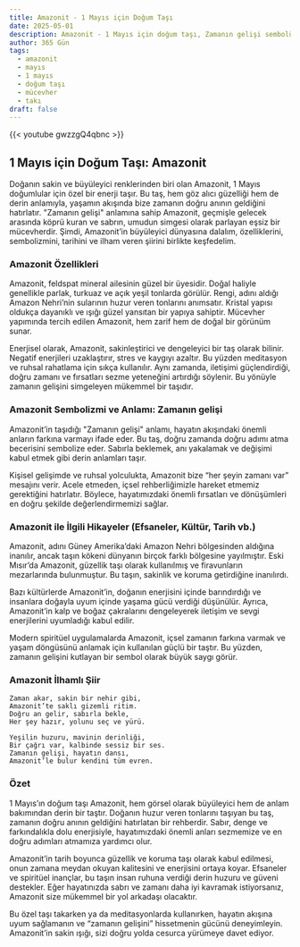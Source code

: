 ```yaml
---
title: Amazonit - 1 Mayıs için Doğum Taşı
date: 2025-05-01
description: Amazonit - 1 Mayıs için doğum taşı, Zamanın gelişi sembolü. Bu özel taşın derin anlamını öğrenin.
author: 365 Gün
tags:
  - amazonit
  - mayıs
  - 1 mayıs
  - doğum taşı
  - mücevher
  - takı
draft: false
---
```


{{< youtube gwzzgQ4qbnc >}}

## 1 Mayıs için Doğum Taşı: Amazonit

Doğanın sakin ve büyüleyici renklerinden biri olan Amazonit, 1 Mayıs doğumlular için özel bir enerji taşır. Bu taş, hem göz alıcı güzelliği hem de derin anlamıyla, yaşamın akışında bize zamanın doğru anının geldiğini hatırlatır. "Zamanın gelişi" anlamına sahip Amazonit, geçmişle gelecek arasında köprü kuran ve sabrın, umudun simgesi olarak parlayan eşsiz bir mücevherdir. Şimdi, Amazonit’in büyüleyici dünyasına dalalım, özelliklerini, sembolizmini, tarihini ve ilham veren şiirini birlikte keşfedelim.

### Amazonit Özellikleri

Amazonit, feldspat mineral ailesinin güzel bir üyesidir. Doğal haliyle genellikle parlak, turkuaz ve açık yeşil tonlarda görülür. Rengi, adını aldığı Amazon Nehri’nin sularının huzur veren tonlarını anımsatır. Kristal yapısı oldukça dayanıklı ve ışığı güzel yansıtan bir yapıya sahiptir. Mücevher yapımında tercih edilen Amazonit, hem zarif hem de doğal bir görünüm sunar.

Enerjisel olarak, Amazonit, sakinleştirici ve dengeleyici bir taş olarak bilinir. Negatif enerjileri uzaklaştırır, stres ve kaygıyı azaltır. Bu yüzden meditasyon ve ruhsal rahatlama için sıkça kullanılır. Aynı zamanda, iletişimi güçlendirdiği, doğru zamanı ve fırsatları sezme yeteneğini artırdığı söylenir. Bu yönüyle zamanın gelişini simgeleyen mükemmel bir taşıdır.

### Amazonit Sembolizmi ve Anlamı: Zamanın gelişi

Amazonit’in taşıdığı "Zamanın gelişi" anlamı, hayatın akışındaki önemli anların farkına varmayı ifade eder. Bu taş, doğru zamanda doğru adımı atma becerisini sembolize eder. Sabırla beklemek, anı yakalamak ve değişimi kabul etmek gibi derin anlamları taşır.

Kişisel gelişimde ve ruhsal yolculukta, Amazonit bize “her şeyin zamanı var” mesajını verir. Acele etmeden, içsel rehberliğimizle hareket etmemiz gerektiğini hatırlatır. Böylece, hayatımızdaki önemli fırsatları ve dönüşümleri en doğru şekilde değerlendirmemizi sağlar.

### Amazonit ile İlgili Hikayeler (Efsaneler, Kültür, Tarih vb.)

Amazonit, adını Güney Amerika’daki Amazon Nehri bölgesinden aldığına inanılır, ancak taşın kökeni dünyanın birçok farklı bölgesine yayılmıştır. Eski Mısır’da Amazonit, güzellik taşı olarak kullanılmış ve firavunların mezarlarında bulunmuştur. Bu taşın, sakinlik ve koruma getirdiğine inanılırdı.

Bazı kültürlerde Amazonit’in, doğanın enerjisini içinde barındırdığı ve insanlara doğayla uyum içinde yaşama gücü verdiği düşünülür. Ayrıca, Amazonit’in kalp ve boğaz çakralarını dengeleyerek iletişim ve sevgi enerjilerini uyumladığı kabul edilir.

Modern spiritüel uygulamalarda Amazonit, içsel zamanın farkına varmak ve yaşam döngüsünü anlamak için kullanılan güçlü bir taştır. Bu yüzden, zamanın gelişini kutlayan bir sembol olarak büyük saygı görür.

### Amazonit İlhamlı Şiir

```
Zaman akar, sakin bir nehir gibi,
Amazonit’te saklı gizemli ritim.
Doğru an gelir, sabırla bekle,
Her şey hazır, yolunu seç ve yürü.

Yeşilin huzuru, mavinin derinliği,
Bir çağrı var, kalbinde sessiz bir ses.
Zamanın gelişi, hayatın dansı,
Amazonit’le bulur kendini tüm evren.
```

### Özet

1 Mayıs’ın doğum taşı Amazonit, hem görsel olarak büyüleyici hem de anlam bakımından derin bir taştır. Doğanın huzur veren tonlarını taşıyan bu taş, zamanın doğru anının geldiğini hatırlatan bir rehberdir. Sabır, denge ve farkındalıkla dolu enerjisiyle, hayatımızdaki önemli anları sezmemize ve en doğru adımları atmamıza yardımcı olur.

Amazonit’in tarih boyunca güzellik ve koruma taşı olarak kabul edilmesi, onun zamana meydan okuyan kalitesini ve enerjisini ortaya koyar. Efsaneler ve spiritüel inançlar, bu taşın insan ruhuna verdiği derin huzuru ve güveni destekler. Eğer hayatınızda sabrı ve zamanı daha iyi kavramak istiyorsanız, Amazonit size mükemmel bir yol arkadaşı olacaktır.

Bu özel taşı takarken ya da meditasyonlarda kullanırken, hayatın akışına uyum sağlamanın ve “zamanın gelişini” hissetmenin gücünü deneyimleyin. Amazonit’in sakin ışığı, sizi doğru yolda cesurca yürümeye davet ediyor.